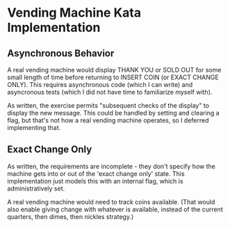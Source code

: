 Vending Machine Kata Implementation
===================================

Asynchronous Behavior
---------------------
A real vending machine would display THANK YOU or SOLD OUT for some small
length of time before returning to INSERT COIN (or EXACT CHANGE ONLY).
This requires asynchronous code (which I can write) and asyncronous tests
(which I did not have time to familiarize myself with).

As written, the exercise permits "subsequent checks of the display" to display
the new message. This could be handled by setting and clearing a flag, but
that's not how a real vending machine operates, so I deferred implementing that.


Exact Change Only
-----------------
As written, the requirements are incomplete - 
they don't specify how the machine gets into or out of the 'exact change only' state.
This implementation just models this with an internal flag,
which is administratively set.

A real vending machine would need to track coins available.
(That would also enable giving change with whatever is available, 
instead of the current quarters, then dimes, then nickles strategy.)
